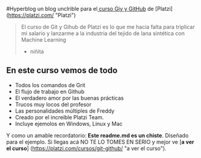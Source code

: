 #Hyperblog
un blog unclrible para el[ curso Giy y GitHub](https://platzi.com}/cursos/git-github/ " curso de Git y Github") de [Platzi]
(https://platzi.com/ "Platzi")
>El curso de Git y Gihub de Platzi es lo que me hacia falta para triplicar mi salario y lanzarme a la industria del tejido de lana sintética con Machine Learning
> - niñita
## En este curso vemos de todo
* Todos los comandos de Grit
* El flujo de trabajo en Github
* El verdadero amor por las buenas prácticas
* Trucos muy locos del profesor
* Las personalidades múltiples de Freddy
* Creado por el increible Platzi Team.
* Incluye ejemolos en Windows, Linux y Mac

Y como un amable recordatorio: **Este readme.md es un chiste**. Diseñado para el ejemplo. Si llegas acá NO TE LO TOMES EN SERIO y mejor ve [**a ver el curso**] (https://platzi.com/cursos/git-github/ "a ver el curso").